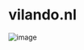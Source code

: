 # vilando.nl
![image](https://user-images.githubusercontent.com/120722156/208086968-9cec0987-c278-4168-ac32-5ab21409a736.png)


